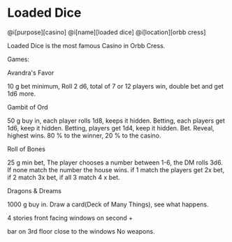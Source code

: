 # Loaded Dice

@i[purpose][casino]
@i[name][loaded dice]
@i[location][orbb cress]

Loaded Dice is the most famous Casino in Orbb Cress.

Games:

Avandra's Favor

10 g bet minimum, Roll 2 d6, total of 7 or 12 players win, double bet and get 1d6 more.

Gambit of Ord

50 g buy in, each player rolls 1d8, keeps it hidden. Betting, each players get 1d6, keep it hidden. Betting, players get 1d4, keep it hidden. Bet. Reveal, highest wins. 80 % to the winner, 20 % to the casino.

Roll of Bones

25 g min bet, The player chooses a number between 1-6, the DM rolls 3d6. If none match the number the house wins. if 1 match the players get 2x bet, if 2 match 3x bet, if all 3 match 4 x bet.

Dragons & Dreams

1000 g buy in. Draw a card(Deck of Many Things), see what happens.

4 stories front facing windows on second +

bar on 3rd floor close to the windows
No weapons.
